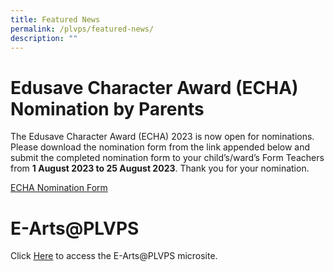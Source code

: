 ```yaml
---
title: Featured News
permalink: /plvps/featured-news/
description: ""
---
```

# Edusave Character Award (ECHA) Nomination by Parents



The Edusave Character Award (ECHA) 2023 is now open for nominations. Please download the nomination form from the link appended below and submit the completed nomination form to your child’s/ward’s Form Teachers from **1 August 2023 to 25 August 2023**. Thank you for your nomination.

[ECHA Nomination Form](/files/For%20Parents%20(2023)/1a_echa_parents.pdf)


# E-Arts@PLVPS

Click [Here](https://sites.google.com/view/e-artsplvps-2023/e-artsplvps-ndp-edition) to access the E-Arts@PLVPS microsite.